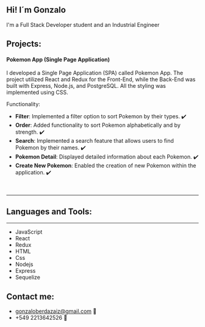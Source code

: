 ## Hi! I´m Gonzalo
I'm a Full Stack Developer student and an Industrial Engineer


## Projects:
#### Pokemon App (Single Page Application)
I developed a Single Page Application (SPA) called Pokemon App. The project utilized React and Redux for the Front-End, while the Back-End was built with Express, Node.js, and PostgreSQL. All the styling was implemented using CSS.

Functionality:
* **Filter**: Implemented a filter option to sort Pokemon by their types. ✔️
* **Order**: Added functionality to sort Pokemon alphabetically and by strength. ✔️
* **Search**: Implemented a search feature that allows users to find Pokemon by their names. ✔️
* **Pokemon Detail**: Displayed detailed information about each Pokemon. ✔️
* **Create New Pokemon**: Enabled the creation of new Pokemon within the application. ✔️

<br />

-------------------
##  Languages and Tools:
-------------------
* JavaScript
* React
* Redux
* HTML
* Css
* Nodejs
* Express
* Sequelize


## Contact me:
* gonzaloberdazaiz@gmail.com 📧
* +549 2213642526 📲
